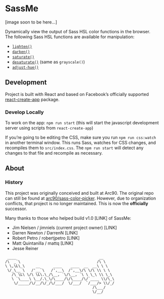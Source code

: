 # SassMe

[image soon to be here...]

Dynamically view the output of Sass HSL color functions in the browser. The following Sass HSL functions are available for manipulation:

- [`lighten()`](http://sass-lang.com/documentation/Sass/Script/Functions.html#lighten-instance_method)
- [`darken()`](http://sass-lang.com/documentation/Sass/Script/Functions.html#darken-instance_method)
- [`saturate()`](http://sass-lang.com/documentation/Sass/Script/Functions.html#saturate-instance_method)
- [`desaturate()`](http://sass-lang.com/documentation/Sass/Script/Functions.html#desaturate-instance_method) (same as `grayscale()`)
- [`adjust-hue()`](http://sass-lang.com/documentation/Sass/Script/Functions.html#adjust_hue-instance_method)

## Development

Project is built with React and based on Facebook’s officially supported [react-create-app](https://github.com/facebookincubator/create-react-app) package.

### Develop Locally

To work on the app: `npm run start` (this will start the javascript development server using scripts from `react-create-app`)

If you’re going to be editing the CSS, make sure you run `npm run css:watch` in another terminal window. This runs Sass, watches for CSS changes, and recompiles them to `src/index.css`. The `npm run start` will detect any changes to that file and recompile as necessary.

## About

### History

This project was originally conceived and built at Arc90. The original repo can still be found at [arc90/sass-color-picker](https://github.com/arc90/sass-color-picker). However, due to organization conflicts, that project is no longer maintained. This is now the **officially** successor.

Many thanks to those who helped build v1.0 [LINK] of SassMe:

- Jim Nielsen / jimniels (current project owner) [LINK]
- Darren Newton / DarrenN [LINK]
- Robert Petro / robertjpetro [LINK]
- Matt Quintanilla / mattq [LINK]
- Jesse Reiner

```text
 ____                                      __     
/\  _`\                                   /\ \    
\ \,\L\_\     __      ____    ____  __  __\ \ \   
 \/_\__ \   /'__`\   /',__\  /',__\/\ \/\ \\ \ \  
   /\ \L\ \/\ \L\.\_/\__, `\/\__, `\ \ \_\ \\ \_\
   \ `\____\ \__/.\_\/\____/\/\____/\/`____ \\/\_\
    \/_____/\/__/\/_/\/___/  \/___/  `/___/> \\/_/
                                        /\___/    
                                        \/__/     

```
